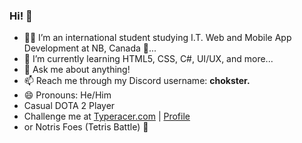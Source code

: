 ### Hi! 👋

- 🧑‍💻 I’m an international student studying I.T. Web and Mobile App Development at NB, Canada 🍁...
- 🌱 I’m currently learning HTML5, CSS, C#, UI/UX, and more...
- 💬 Ask me about anything!
- 📫 Reach me through my Discord username: <b>chokster.</b>
- 😄 Pronouns: He/Him
- Casual DOTA 2 Player
- Challenge me at [Typeracer.com](https://play.typeracer.com/) | [Profile](https://data.typeracer.com/misc/badge?user=kuyachok)
- or Notris Foes (Tetris Battle) 💯

